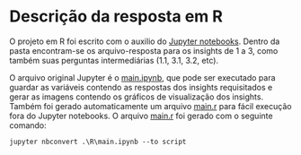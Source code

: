 # Descrição da resposta em R
O projeto em R foi escrito com o auxilio do [Jupyter notebooks](https://jupyter.org/).
Dentro da pasta encontram-se os arquivo-resposta para os insights de 1 a 3, como também suas perguntas intermediárias (1.1, 3.1, 3.2, etc).

O arquivo original Jupyter é o [main.ipynb](./main.ipynb), que pode ser executado para guardar as variáveis contendo as respostas dos insights requisitados e gerar as imagens contendo os gráficos de visualização dos insights. Também foi gerado automaticamente um arquivo [main.r](./main.r) para fácil execução fora do Jupyter notebooks.
O arquivo [main.r](./main.r) foi gerado com o seguinte comando:
```console
jupyter nbconvert .\R\main.ipynb --to script
```